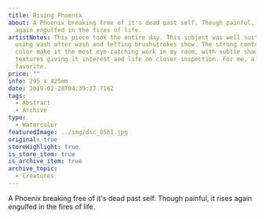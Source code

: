 ```yaml
---
title: Rising Phoenix
about: A Phoenix breaking free of it's dead past self. Though painful, it rises
  again engulfed in the fires of life.
artistNotes: This piece took the entire day. This subject was well suited for
  using wash after wash and letting brushstrokes show. The strong contrasts of
  color make it the most eye-catching work in my room, with subtle shades and
  textures giving it interest and life on closer inspection. For me, a long time
  favorite.
price: ""
info: 295 x 425mm
date: 2019-02-28T04:39:27.716Z
tags:
  - Abstract
  - Archive
type:
  - Watercolor
featuredImage: ../img/dsc_0561.jpg
original: true
storeHighlight: true
is_store_item: true
is_archive_item: true
archive_topic:
  - Creatures
---
```

A Phoenix breaking free of it's dead past self. Though painful, it rises again engulfed in the fires of life.